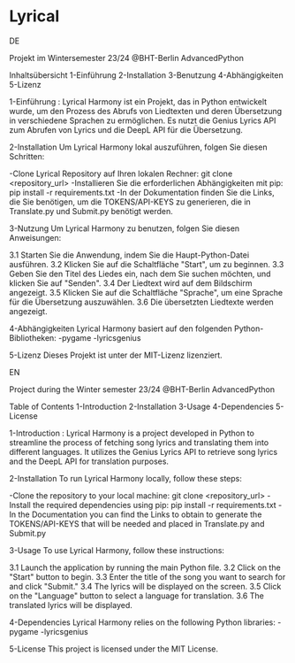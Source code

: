 # Lyrical
DE

Projekt im Wintersemester 23/24 @BHT-Berlin AdvancedPython 

Inhaltsübersicht
1-Einführung
2-Installation
3-Benutzung
4-Abhängigkeiten
5-Lizenz


1-Einführung : Lyrical Harmony ist ein Projekt, das in Python entwickelt wurde, um den Prozess des Abrufs von Liedtexten und deren Übersetzung in verschiedene Sprachen zu ermöglichen. Es nutzt die Genius Lyrics API zum Abrufen von Lyrics und die DeepL API für die Übersetzung.

2-Installation
Um Lyrical Harmony lokal auszuführen, folgen Sie diesen Schritten:

-Clone Lyrical Repository auf Ihren lokalen Rechner: git clone <repository_url>
-Installieren Sie die erforderlichen Abhängigkeiten mit pip: pip install -r requirements.txt
-In der Dokumentation finden Sie die Links, die Sie benötigen, um die TOKENS/API-KEYS zu generieren, die in Translate.py und Submit.py benötigt werden.

3-Nutzung
Um Lyrical Harmony zu benutzen, folgen Sie diesen Anweisungen:

3.1 Starten Sie die Anwendung, indem Sie die Haupt-Python-Datei ausführen.
3.2 Klicken Sie auf die Schaltfläche "Start", um zu beginnen.
3.3 Geben Sie den Titel des Liedes ein, nach dem Sie suchen möchten, und klicken Sie auf "Senden".
3.4 Der Liedtext wird auf dem Bildschirm angezeigt.
3.5 Klicken Sie auf die Schaltfläche "Sprache", um eine Sprache für die Übersetzung auszuwählen.
3.6 Die übersetzten Liedtexte werden angezeigt.

4-Abhängigkeiten
Lyrical Harmony basiert auf den folgenden Python-Bibliotheken:
-pygame
-lyricsgenius

5-Lizenz
Dieses Projekt ist unter der MIT-Lizenz lizenziert.








EN

Project during the Winter semester 23/24 @BHT-Berlin AdvancedPython 

Table of Contents
1-Introduction
2-Installation
3-Usage
4-Dependencies
5-License


1-Introduction : Lyrical Harmony is a project developed in Python to streamline the process of fetching song lyrics and translating them into different languages. It utilizes the Genius Lyrics API to retrieve song lyrics and the DeepL API for translation purposes.

2-Installation
To run Lyrical Harmony locally, follow these steps:

-Clone the repository to your local machine: git clone <repository_url>
-Install the required dependencies using pip: pip install -r requirements.txt
-In the Documentation you can find the Links to obtain to generate the TOKENS/API-KEYS that will be needed and placed in Translate.py and Submit.py

3-Usage
To use Lyrical Harmony, follow these instructions:

3.1 Launch the application by running the main Python file.
3.2 Click on the "Start" button to begin.
3.3 Enter the title of the song you want to search for and click "Submit."
3.4 The lyrics will be displayed on the screen.
3.5 Click on the "Language" button to select a language for translation.
3.6 The translated lyrics will be displayed.

4-Dependencies
Lyrical Harmony relies on the following Python libraries:
-pygame
-lyricsgenius

5-License
This project is licensed under the MIT License.